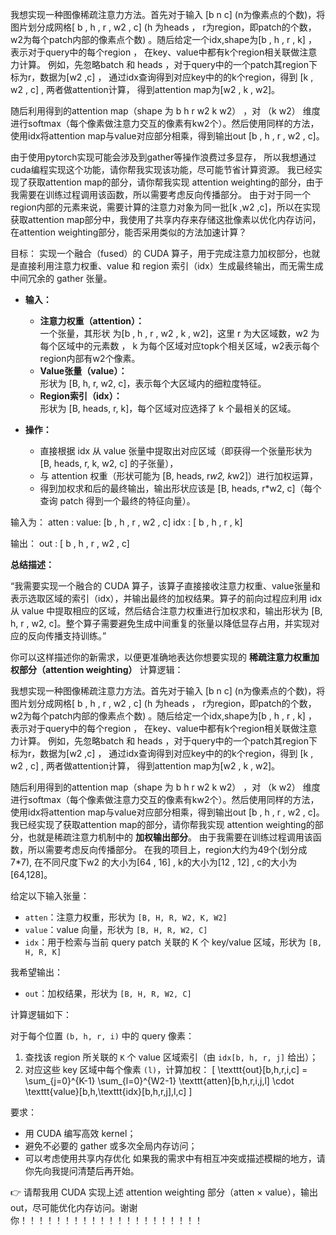 我想实现一种图像稀疏注意力方法。首先对于输入 [b n c] (n为像素点的个数)，将图片划分成网格[ b ,  h , r , w2 , c] (h 为heads ， r为region，即patch的个数， w2为每个patch内部的像素点个数) 。随后给定一个idx,shape为[b , h , r , k] ， 表示对于query中的每个region ， 在key、value中都有k个region相关联做注意力计算。
例如，先忽略batch 和 heads ，对于query中的一个patch其region下标为r，数据为[w2 ,c] ， 通过idx查询得到对应key中的的k个region，得到 [k , w2 , c] , 两者做attention计算， 得到attention map为[w2 , k , w2]。

随后利用得到的attention map（shape 为 b h r w2 k w2） ，对 （k w2） 维度进行softmax（每个像素做注意力交互的像素有kw2个）。然后使用同样的方法，使用idx将attention map与value对应部分相乘，得到输出out [b , h , r , w2 , c]。


由于使用pytorch实现可能会涉及到gather等操作浪费过多显存， 所以我想通过cuda编程实现这个功能，请你帮我实现该功能，尽可能节省计算资源。
我已经实现了获取attention map的部分，请你帮我实现 attention weighting的部分，由于我需要在训练过程调用该函数，所以需要考虑反向传播部分。
由于对于同一个region内部的元素来说，需要计算的注意力对象为同一批[k ,w2 ,c]，所以在实现获取attention map部分中，我使用了共享内存来存储这批像素以优化内存访问，在attention weighting部分，能否采用类似的方法加速计算？


目标：
实现一个融合（fused）的 CUDA 算子，用于完成注意力加权部分，也就是直接利用注意力权重、value 和 region 索引（idx）生成最终输出，而无需生成中间冗余的 gather 张量。


- **输入：**
  - **注意力权重（attention）：**  
    一个张量，其形状 为[b , h , r , w2 ,  k , w2]，这里 r 为大区域数，w2 为每个区域中的元素数 ， k 为每个区域对应topk个相关区域，w2表示每个region内部有w2个像素。
  - **Value张量（value）：**  
    形状为 \[B, h, r, w2, c\]，表示每个大区域内的细粒度特征。
  - **Region索引（idx）：**  
    形状为 \[B, heads, r, k\]，每个区域对应选择了 k 个最相关的区域。

- **操作：**
  - 直接根据 idx 从 value 张量中提取出对应区域（即获得一个张量形状为 \[B, heads, r, k, w2, c\] 的子张量），  
  - 与 attention 权重（形状可能为 \[B, heads, r*w2, k*w2\]）进行加权运算，  
  - 得到加权求和后的最终输出，输出形状应该是 \[B, heads, r*w2, c\]（每个查询 patch 得到一个最终的特征向量）。

输入为：
atten :
value: [b , h , r , w2 , c]
idx : [ b , h , r , k]

输出： 
out : [ b , h , r , w2 , c]


**总结描述：**

“我需要实现一个融合的 CUDA 算子，该算子直接接收注意力权重、value张量和表示选取区域的索引（idx），并输出最终的加权结果。算子的前向过程应利用 idx 从 value 中提取相应的区域，然后结合注意力权重进行加权求和，输出形状为 \[B, h, r , w2, c\]。整个算子需要避免生成中间重复的张量以降低显存占用，并实现对应的反向传播支持训练。”


你可以这样描述你的新需求，以便更准确地表达你想要实现的 **稀疏注意力权重加权部分（attention weighting）** 计算逻辑：



我想实现一种图像稀疏注意力方法。首先对于输入 [b n c] (n为像素点的个数)，将图片划分成网格[ b ,  h , r , w2 , c] (h 为heads ， r为region，即patch的个数， w2为每个patch内部的像素点个数) 。随后给定一个idx,shape为[b , h , r , k] ， 表示对于query中的每个region ， 在key、value中都有k个region相关联做注意力计算。
例如，先忽略batch 和 heads ，对于query中的一个patch其region下标为r，数据为[w2 ,c] ， 通过idx查询得到对应key中的的k个region，得到 [k , w2 , c] , 两者做attention计算， 得到attention map为[w2 , k , w2]。

随后利用得到的attention map（shape 为 b h r w2 k w2） ，对 （k w2） 维度进行softmax（每个像素做注意力交互的像素有kw2个）。然后使用同样的方法，使用idx将attention map与value对应部分相乘，得到输出out [b , h , r , w2 , c]。
我已经实现了获取attention map的部分，请你帮我实现 attention weighting的部分，也就是稀疏注意力机制中的 **加权输出部分**。  由于我需要在训练过程调用该函数，所以需要考虑反向传播部分。
在我的项目上，region大约为49个(划分成7*7), 在不同尺度下w2 的大小为[64 , 16] , k的大小为[12 , 12] , c的大小为[64,128]。

给定以下输入张量：

- `atten`：注意力权重，形状为 `[B, H, R, W2, K, W2]`
- `value`：value 向量，形状为 `[B, H, R, W2, C]`
- `idx`：用于检索与当前 query patch 关联的 K 个 key/value 区域，形状为 `[B, H, R, K]`

我希望输出：

- `out`：加权结果，形状为 `[B, H, R, W2, C]`

计算逻辑如下：

对于每个位置 `(b, h, r, i)` 中的 query 像素：

1. 查找该 region 所关联的 `K` 个 value 区域索引（由 `idx[b, h, r, j]` 给出）；
2. 对应这些 key 区域中每个像素 `(l)`，计算加权：
   \[
   \texttt{out}[b,h,r,i,c] = \sum_{j=0}^{K-1} \sum_{l=0}^{W2-1} \texttt{atten}[b,h,r,i,j,l] \cdot \texttt{value}[b,h,\texttt{idx}[b,h,r,j],l,c]
   \]

要求：

- 用 CUDA 编写高效 kernel；
- 避免不必要的 gather 或多次全局内存访问；
- 可以考虑使用共享内存优化
如果我的需求中有相互冲突或描述模糊的地方，请你先向我提问清楚后再开始。


👉 请帮我用 CUDA 实现上述 attention weighting 部分（atten × value），输出 out，尽可能优化内存访问。谢谢你！！！！！！！！！！！！！！！！！！！！！
